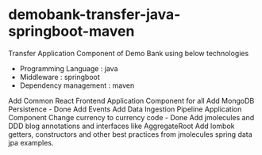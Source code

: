 # demobank-transfer-java-springboot-maven
Transfer Application Component of Demo Bank using below technologies
- Programming Language : java
- Middleware : springboot
- Dependency management : maven

Add Common React Frontend Application Component for all
Add MongoDB Persistence - Done
Add Events
Add Data Ingestion Pipeline Application Component
Change currency to currency code - Done
Add jmolecules and DDD blog annotations and interfaces like AggregateRoot
Add lombok getters, constructors and other best practices from jmolecules spring data jpa examples.